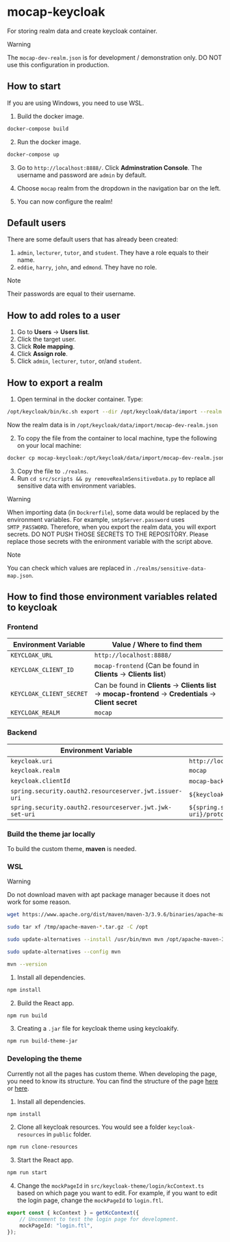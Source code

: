 # mocap-keycloak

For storing realm data and create keycloak container.

> [!WARNING]  
> The `mocap-dev-realm.json` is for development / demonstration only. DO NOT use this configuration in production.

## How to start

If you are using Windows, you need to use WSL.

1. Build the docker image.

```bash
docker-compose build
```

2. Run the docker image.

```bash
docker-compose up
```

3. Go to `http://localhost:8888/`. Click **Adminstration Console**. The username and password are `admin` by default.

4. Choose `mocap` realm from the dropdown in the navigation bar on the left.

5. You can now configure the realm!

## Default users

There are some default users that has already been created:

1. `admin`, `lecturer`, `tutor`, and `student`. They have a role equals to their name.
2. `eddie`, `harry`, `john`, and `edmond`. They have no role.

> [!NOTE]  
> Their passwords are equal to their username.

## How to add roles to a user

1. Go to **Users** -> **Users list**.
2. Click the target user.
3. Click **Role mapping**.
4. Click **Assign role**.
5. Click `admin`, `lecturer`, `tutor`, or/and `student`.

## How to export a realm

1. Open terminal in the docker container. Type:

```bash
/opt/keycloak/bin/kc.sh export --dir /opt/keycloak/data/import --realm mocap-dev --users realm_file
```

Now the realm data is in `/opt/keycloak/data/import/mocap-dev-realm.json`

2. To copy the file from the container to local machine, type the following on your local machine:

```bash
docker cp mocap-keycloak:/opt/keycloak/data/import/mocap-dev-realm.json <local_destination>
```

3. Copy the file to `./realms`.
4. Run `cd src/scripts && py removeRealmSensitiveData.py` to replace all sensitive data with environment variables.

> [!WARNING]  
> When importing data (in `Dockrerfile`), some data would be replaced by the environment variables. For example, `smtpServer.password` uses `SMTP_PASSWORD`.
> Therefore, when you export the realm data, you will export secrets. DO NOT PUSH THOSE SECRETS TO THE REPOSITORY. Please replace those secrets with the enironment
> variable with the script above.

> [!NOTE]  
> You can check which values are replaced in `./realms/sensitive-data-map.json`.

## How to find those environment variables related to keycloak

### Frontend

| Environment Variable     | Value / Where to find them                                                                                    |
| ------------------------ | ------------------------------------------------------------------------------------------------------------- |
| `KEYCLOAK_URL`           | `http://localhost:8888/`                                                                                      |
| `KEYCLOAK_CLIENT_ID`     | `mocap-frontend` (Can be found in **Clients** -> **Clients list**)                                            |
| `KEYCLOAK_CLIENT_SECRET` | Can be found in **Clients** -> **Clients list** -> **mocap-frontend** -> **Credentials** -> **Client secret** |
| `KEYCLOAK_REALM`         | `mocap`                                                                                                       |

### Backend

| Environment Variable                                    | Value / Where to find them                                                              |
| ------------------------------------------------------- | --------------------------------------------------------------------------------------- |
| `keycloak.uri`                                          | `http://localhost:8888/`                                                                |
| `keycloak.realm`                                        | `mocap`                                                                                 |
| `keycloak.clientId`                                     | `mocap-backend` (Can be found in **Clients** -> **Clients list**)                       |
| `spring.security.oauth2.resourceserver.jwt.issuer-uri`  | `${keycloak.uri}/realms/${keycloak.realm}`                                              |
| `spring.security.oauth2.resourceserver.jwt.jwk-set-uri` | `${spring.security.oauth2.resourceserver.jwt.issuer-uri}/protocol/openid-connect/certs` |

### Build the theme jar locally

To build the custom theme, **maven** is needed.

### WSL

> [!WARNING]  
> Do not download maven with apt package manager because it does not work for some reason.

```bash
wget https://www.apache.org/dist/maven/maven-3/3.9.6/binaries/apache-maven-3.9.6-bin.tar.gz -P /tmp

sudo tar xf /tmp/apache-maven-*.tar.gz -C /opt

sudo update-alternatives --install /usr/bin/mvn mvn /opt/apache-maven-3.9.6/bin/mvn 363

sudo update-alternatives --config mvn

mvn --version
```

1. Install all dependencies.

```bash
npm install
```

2. Build the React app.

```bash
npm run build
```

3. Creating a `.jar` file for keycloak theme using keycloakify.

```bash
npm run build-theme-jar
```

### Developing the theme

Currently not all the pages has custom theme. When developing the page, you need to know its structure. You can find the structure of the page [here](https://github.com/keycloak/keycloak/tree/78866df6d5053780bc9184fbdf7682f708147117/themes/src/main/resources/theme/base/login) or [here](https://github.com/keycloakify/keycloakify/tree/main/src/login/pages).

1. Install all dependencies.

```bash
npm install
```

2. Clone all keycloak resources. You would see a folder `keycloak-resources` in `public` folder.

```bash
npm run clone-resources
```

3. Start the React app.

```bash
npm run start
```

4. Change the `mockPageId` in `src/keycloak-theme/login/kcContext.ts` based on which page you want to edit. For example, if you want to edit the login page, change the `mockPageId` to `login.ftl`.

```typescript
export const { kcContext } = getKcContext({
    // Uncomment to test the login page for development.
    mockPageId: "login.ftl",
});
```
